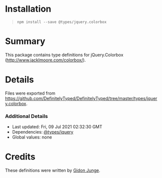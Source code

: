 # Installation
> `npm install --save @types/jquery.colorbox`

# Summary
This package contains type definitions for jQuery.Colorbox (http://www.jacklmoore.com/colorbox/).

# Details
Files were exported from https://github.com/DefinitelyTyped/DefinitelyTyped/tree/master/types/jquery.colorbox.

### Additional Details
 * Last updated: Fri, 09 Jul 2021 02:32:30 GMT
 * Dependencies: [@types/jquery](https://npmjs.com/package/@types/jquery)
 * Global values: none

# Credits
These definitions were written by [Gidon Junge](https://github.com/gjunge).
